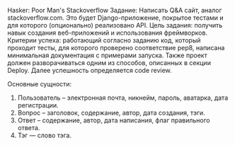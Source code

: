 Hasker: Poor Man's Stackoverflow
Задание: 
Написать Q&A сайт, аналог stackoverflow.com. 
Это будет Django-приложение, покрытое тестами и для которого (опционально) реализовано API.
Цель задания: 
получить навык создания веб-приложений и использования фреймворков.
Критерии успеха:
 работающий согласно заданию код, который проходит тесты, 
для которого проверено соответствие pep8, 
написана минимальная документация с примерами запуска.
Также проект должен разворачиваться одним из способов, описанных в секции Deploy. 
Далее успешность определяется code review.

Основные сущности:
1. Пользователь – электронная почта, никнейм, пароль, аватарка, дата регистрации.
2. Вопрос – заголовок, содержание, автор, дата создания, тэги.
3. Ответ – содержание, автор, дата написания, флаг правильного ответа.
4. Тэг — слово тэга.

